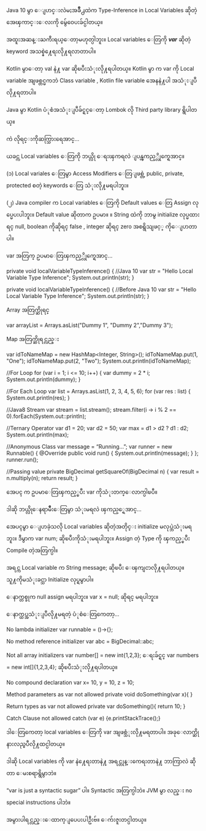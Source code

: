Java 10 မွာ ေျပာင္းလဲမႈအခ်ိဳ႕ထဲက Type-Inference in Local Variables ဆိုတဲ့အေၾကာင္းေလးကို မွ်ေဝေပးခ်င္ပါတယ္။

အထူးအဆန္းႀကီးရယ္ေတာ့မဟုတ္ပါဘူး။ Local variables ေတြကို <b><i>var</i></b> ဆိုတဲ့ keyword အသစ္နဲ႔ေရးလို႔ရလာတာပါ။

Kotlin မွာေတာ့ val နဲ႔ var ဆိုၿပီးသံုးလို႔ရပါတယ္။ Kotlin မွာ က var ကို Local variable အျဖစ္တင္မကဘဲ Class variable , Kotlin file variable အေနနဲ႔ပါ အသံုးျပဳလို႔ရတာပါ။

Java မွာ Kotlin ပံုစံအသံုးျပဳခ်င္ရင္ေတာ့ Lombok လို Third party library ရွိပါတယ္။

ကဲ လိုရင္းကိုဆက္သြားရေအာင္…

ယခင္က Local variables ေတြကို ဘယ္လို ေရးၾကရလဲ ျပန္ၾကည့္လိုက္ရေအာင္။

(၁) Local variales ေတြမွာ Access Modifiers ေတြျဖစ္တဲ့ public, private, protected စတဲ့ keywords ေတြ သံုးလို႔မရပါဘူး။

(၂) Java compiler က Local variables ေတြကို Default values ေတြ Assign လုပ္မေပးပါဘူး။ Default value ဆိုတာက ဥပမာ။ ။ String ထဲကို ဘာမွ initialize လုပ္မထားရင္ null, boolean ကိုဆိုရင္ false , integer ဆိုရင္ zero အစရွိသျဖင့္ ကိုေျပာတာပါ။

var အတြက္ ဥပမာေတြၾကည့္လိုက္ရေအာင္…

private void localVariableTypeInference() {
  //Java 10
  var str = "Hello Local Variable Type Inference";
  System.out.println(str);
}

private void localVariableTypeInference() {
  //Before Java 10
  var str = "Hello Local Variable Type Inference";
  System.out.println(str);
}

Array အတြက္ဆိုရင္

var arrayList = Arrays.asList("Dummy 1", "Dummy 2","Dummy 3");

Map အတြက္ဆိုရင္လည္း

var idToNameMap = new HashMap<Integer, String>();
idToNameMap.put(1, "One");
idToNameMap.put(2, "Two");
System.out.println(idToNameMap);

//For Loop
for (var i = 1; i <= 10; i++) {
 var dummy = 2 * i;
 System.out.println(dummy);
}

//For Each Loop
var list = Arrays.asList(1, 2, 3, 4, 5, 6);
for (var res : list) {
System.out.println(res);
}

//Java8 Stream
var stream = list.stream();
stream.filter(i -> i % 2 == 0).forEach(System.out::println);

//Ternary Operator
var d1 = 20;
var d2 = 50;
var max = d1 > d2 ? d1 : d2;
System.out.println(max);

//Anonymous Class
var message = “Running…”;
var runner = new Runnable() {
 @Override
 public void run() {
 System.out.println(message);
 }
};
runner.run();

//Passing value
private BigDecimal getSquareOf(BigDecimal n) {
var result = n.multiply(n);
 return result;
}

အေပၚ က ဥပမာေတြၾကည့္ၿပီး var ကိုသံုးတက္ေလာက္ပါၿပီ။

ဒါဆို ဘယ္လိုေနရာမ်ိဳးေတြမွာ သံုးမရလဲ ၾကည့္ရေအာင္…

အေပၚမွာ ေျပာခဲ့သလို Local variables ဆိုတဲ့အတိုင္း initialize မလုပ္ဘဲသံုးမရဘူး။
ဒီမွာက var num; ဆိုၿပီးကိုသံုးမရပါဘူး။ Assign တဲ့ Type ကို ၾကည့္ၿပီး Compile တဲ့အတြက္ပါ။

အရင္က Local variable က
String message; ဆိုၿပီး ေၾကျငာလို႔ရပါတယ္။သူ႔ကိုမသံုးခင္သာ Initialize လုပ္ရမွာပါ။

ေနာက္တစ္ခုက null assign မရပါဘူး။
var x = null; ဆိုရင္ မရပါဘူး။

ေနာက္ထပ္အသံုးျပဳလို႔မရတဲ့ ပံုစံေတြကေတာ့…

No lambda initializer
var runnable = ()->{};

No method reference initializer
var abc = BigDecimal::abc;

Not all array initializers
var number[] = new int{1,2,3};
ေရးခ်င္ရင္ var numbers = new int[]{1,2,3,4}; ဆိုၿပီးသံုးလို႔ရပါတယ္။

No compound declaration
var x= 10, y = 10, z = 10;

Method parameters as var not allowed
private void doSomething(var x){
}

Return types as var not allowed
private var doSomething(){
 return 10;
}

Catch Clause not allowed
catch (var e) {e.printStackTrace();}

ဒါေတြကေတာ့ local variables ေတြကို var အျဖစ္သံုးလို႔မရတာပါ။ အခုေလာက္ဆို နားလည္ၿပီလို႔ထင္ပါတယ္။

ဒါဆို Local variables ကို var နဲ႔ေရးတာနဲ႔ အရင္တုန္းကေရးတာနဲ႔ ဘာကြာလဲ ဆိုတာ ေမးစရာရွိမွာဘဲ။

“var is just a syntactic sugar” ပါ။ Syntactic အတြက္ပါဘဲ။
JVM မွာ လည္း no special instructions ပါဘဲ။

အမွားပါရင္လည္းေထာက္ျပေပးပါဦးဗ်။ ေက်းဇူးတင္ပါတယ္။
